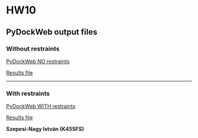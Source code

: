 # HW10

## PyDockWeb output files

### Without restraints

[PyDockWeb NO restraints](https://life.bsc.es/pid/pydockweb/jobs/get_info/23399)

[Results file](https://github.com/sznistvan/StructBio_K45SFS/blob/main/HW10_Docking/project23399.tgz)

-------
### With restraints

[PyDockWeb WITH restraints](https://life.bsc.es/pid/pydockweb/jobs/get_info/23401)

[Results file](https://github.com/sznistvan/StructBio_K45SFS/blob/main/HW10_Docking/project23401_restraints.tgz)



**Szepesi-Nagy István (K45SFS)**
